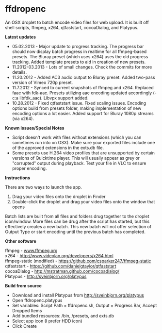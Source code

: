 ffdropenc
=========

An OSX droplet to batch encode video files for web upload. It is built off shell scripts, ffmpeg, x264, qtfaststart, cocoaDialog, and Platypus.

**Latest updates**

* 05.02.2013 - Major update to progress tracking. The progress bar should now display batch progress in realtime for all ffmpeg-based presets. The Bluray preset (which uses x264) uses the old progress tracking. Added template presets to aid in creation of new presets. 
* 11.2012-03.2013 - Lots of small changes. Check the commits for more details.
* 11.20.2012 - Added AC3 audio output to Bluray preset. Added two-pass version of Vimeo 720p preset.
* 11.7.2012 - Synced to current snapshots of ffmpeg and x264. Replaced faac with fdk-aac. Presets utilizing aac encoding updated accordingly (-c:a libfdk_aac). Libvpx support added.
* 10.28.2012 - Fixed qtfaststart issue. Fixed scaling issues. Encoding options build from presets folder, making implementation of new encoding options a lot easier. Added support for Bluray 1080p streams (via x264).

**Known Issues/Special Notes**

* Script doesn't work with files without extensions (which you can sometimes run into on OSX). Make sure your exported files include one of the approved extensions in the exts.db file.
* Some presets use H.264 video profiles that are unsupported by certain versions of Quicktime player. This will usually appear as grey or "corrupted" output during playback. Test your file in VLC to ensure proper encoding.

**Instructions**

There are two ways to launch the app.  
 1) Drag your video files onto the droplet in Finder  
 2) Double-click the droplet and drag your video files onto the window that opens  
 
Batch lists are built from all files and folders drug together to the droplet icon/window. More files can be drug after the script has started, but this effectively creates a new batch. This new batch will not offer selection of Output Type or start encoding until the previous batch has completed.
 
**Other software**

ffmpeg - www.ffmpeg.org  
x264 - http://www.videolan.org/developers/x264.html  
ffmpeg-static (modified) - https://github.com/csparker247/ffmpeg-static  
qtfaststart - https://github.com/danielgtaylor/qtfaststart  
cocoaDialog - http://mstratman.github.com/cocoadialog/  
Platypus - http://sveinbjorn.org/platypus  


**Build from source**

* Download and install Platypus from http://sveinbjorn.org/platypus
* Open ffdropenc.platypus
* Set variables: Script Path = ffdropenc.sh, Output = Progress Bar, Accept Dropped Items
* Add bundled resources: /bin, /presets, and exts.db
* Select app icon (I prefer HDD icon)
* Click Create 